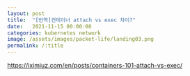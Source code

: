 ```yaml
---
layout: post
title:  "[번역]컨테이너 attach vs exec 차이?"
date:   2021-11-15 00:00:00
categories: kubernetes network
image: /assets/images/packet-life/landing03.png
permalink: /:title
---
```



https://iximiuz.com/en/posts/containers-101-attach-vs-exec/